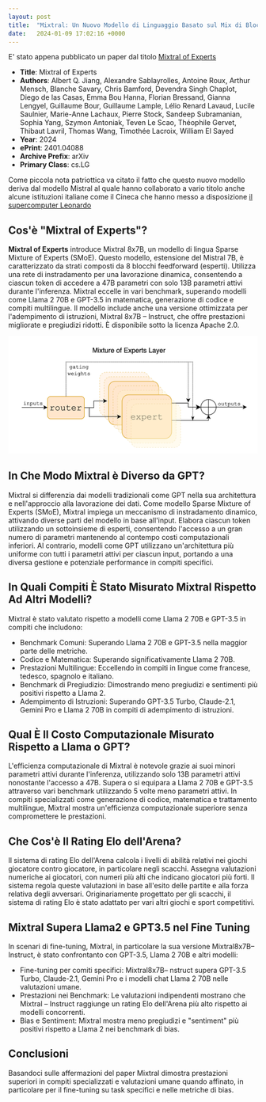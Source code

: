 ```yaml
---
layout: post
title:  "Mixtral: Un Nuovo Modello di Linguaggio Basato sul Mix di Blocchi Feed-Forward"
date:   2024-01-09 17:02:16 +0000
---
```



E' stato appena pubblicato un paper dal titolo [Mixtral of Experts](https://arxiv.org/abs/2401.04088)

- **Title**: Mixtral of Experts
- **Authors**: Albert Q. Jiang, Alexandre Sablayrolles, Antoine Roux, Arthur Mensch, Blanche Savary, Chris Bamford, Devendra Singh Chaplot, Diego de las Casas, Emma Bou Hanna, Florian Bressand, Gianna Lengyel, Guillaume Bour, Guillaume Lample, Lélio Renard Lavaud, Lucile Saulnier, Marie-Anne Lachaux, Pierre Stock, Sandeep Subramanian, Sophia Yang, Szymon Antoniak, Teven Le Scao, Théophile Gervet, Thibaut Lavril, Thomas Wang, Timothée Lacroix, William El Sayed
- **Year**: 2024
- **ePrint**: 2401.04088
- **Archive Prefix**: arXiv
- **Primary Class**: cs.LG

Come piccola nota patriottica va citato il fatto che questo nuovo modello deriva dal modello Mistral al quale hanno collaborato a vario titolo anche alcune istituzioni italiane come il Cineca che hanno messo a disposizione [il supercomputer Leonardo](https://en.wikipedia.org/wiki/Leonardo_(supercomputer))


## Cos'è "Mixtral of Experts"?

**Mixtral of Experts** introduce Mixtral 8x7B, un modello di lingua Sparse Mixture of Experts (SMoE). Questo modello, estensione del Mistral 7B, è caratterizzato da strati composti da 8 blocchi feedforward (esperti). Utilizza una rete di instradamento per una lavorazione dinamica, consentendo a ciascun token di accedere a 47B parametri con solo 13B parametri attivi durante l'inferenza. Mixtral eccelle in vari benchmark, superando modelli come Llama 2 70B e GPT-3.5 in matematica, generazione di codice e compiti multilingue. Il modello include anche una versione ottimizzata per l'adempimento di istruzioni, Mixtral 8x7B – Instruct, che offre prestazioni migliorate e pregiudizi ridotti. È disponibile sotto la licenza Apache 2.0.

![Sparse Mixture of Experts Blocks](/images/mixtral.png)


## In Che Modo Mixtral è Diverso da GPT?

Mixtral si differenzia dai modelli tradizionali come GPT nella sua architettura e nell'approccio alla lavorazione dei dati. Come modello Sparse Mixture of Experts (SMoE), Mixtral impiega un meccanismo di instradamento dinamico, attivando diverse parti del modello in base all'input. Elabora ciascun token utilizzando un sottoinsieme di esperti, consentendo l'accesso a un gran numero di parametri mantenendo al contempo costi computazionali inferiori. Al contrario, modelli come GPT utilizzano un'architettura più uniforme con tutti i parametri attivi per ciascun input, portando a una diversa gestione e potenziale performance in compiti specifici.

## In Quali Compiti È Stato Misurato Mixtral Rispetto Ad Altri Modelli?

Mixtral è stato valutato rispetto a modelli come Llama 2 70B e GPT-3.5 in compiti che includono:

- Benchmark Comuni: Superando Llama 2 70B e GPT-3.5 nella maggior parte delle metriche.
- Codice e Matematica: Superando significativamente Llama 2 70B.
- Prestazioni Multilingue: Eccellendo in compiti in lingue come francese, tedesco, spagnolo e italiano.
- Benchmark di Pregiudizio: Dimostrando meno pregiudizi e sentimenti più positivi rispetto a Llama 2.
- Adempimento di Istruzioni: Superando GPT-3.5 Turbo, Claude-2.1, Gemini Pro e Llama 2 70B in compiti di adempimento di istruzioni.

## Qual È Il Costo Computazionale Misurato Rispetto a Llama o GPT?

L'efficienza computazionale di Mixtral è notevole grazie ai suoi minori parametri attivi durante l'inferenza, utilizzando solo 13B parametri attivi nonostante l'accesso a 47B. Supera o si equipara a Llama 2 70B e GPT-3.5 attraverso vari benchmark utilizzando 5 volte meno parametri attivi. In compiti specializzati come generazione di codice, matematica e trattamento multilingue, Mixtral mostra un'efficienza computazionale superiore senza compromettere le prestazioni.

## Che Cos'è Il Rating Elo dell'Arena?

Il sistema di rating Elo dell'Arena calcola i livelli di abilità relativi nei giochi giocatore contro giocatore, in particolare negli scacchi. Assegna valutazioni numeriche ai giocatori, con numeri più alti che indicano giocatori più forti. Il sistema regola queste valutazioni in base all'esito delle partite e alla forza relativa degli avversari. Originariamente progettato per gli scacchi, il sistema di rating Elo è stato adattato per vari altri giochi e sport competitivi.

## Mixtral Supera Llama2 e GPT3.5 nel Fine Tuning

In scenari di fine-tuning, Mixtral, in particolare la sua versione Mixtral8x7B–Instruct, è stato confrontanto con GPT-3.5, Llama 2 70B e altri modelli:

- Fine-tuning per comiti specifici: Mixtral8x7B– nstruct supera GPT-3.5 Turbo, Claude-2.1, Gemini Pro e i modelli chat Llama 2 70B nelle valutazioni umane.
- Prestazioni nei Benchmark: Le valutazioni indipendenti mostrano che Mixtral – Instruct raggiunge un rating Elo dell'Arena più alto rispetto ai modelli concorrenti.
- Bias e Sentiment: Mixtral mostra meno pregiudizi e "sentiment" più positivi rispetto a Llama 2 nei benchmark di bias.


## Conclusioni 
Basandoci sulle affermazioni del paper Mixtral dimostra prestazioni superiori in compiti specializzati e valutazioni umane quando affinato, in particolare per il fine-tuning su task specifici e nelle metriche di bias.